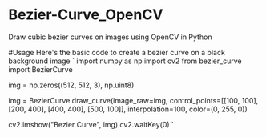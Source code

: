 # Bezier-Curve_OpenCV
Draw cubic bezier curves on images using OpenCV in Python

#Usage
Here's the basic code to create a bezier curve on a black background image
`
import numpy as np
import cv2
from bezier_curve import BezierCurve

img = np.zeros((512, 512, 3), np.uint8)

img = BezierCurve.draw_curve(image_raw=img,
                             control_points=[[100, 100], [200, 400], [400, 400], [500, 100]],
                             interpolation=100,
                             color=(0, 255, 0))

cv2.imshow("Bezier Curve", img)
cv2.waitKey(0)
`
